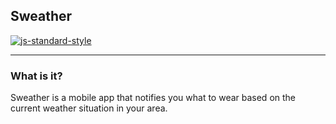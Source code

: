 ## Sweather
[![js-standard-style](https://img.shields.io/badge/code%20style-standard-brightgreen.svg)](https://github.com/standard/standard)

---
### What is it?
Sweather is a mobile app that notifies you what to wear based on the current weather situation in your area.

